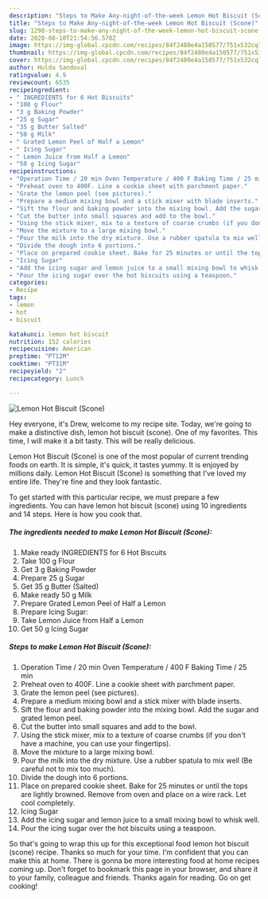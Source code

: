 ```yaml
---
description: "Steps to Make Any-night-of-the-week Lemon Hot Biscuit (Scone)"
title: "Steps to Make Any-night-of-the-week Lemon Hot Biscuit (Scone)"
slug: 1298-steps-to-make-any-night-of-the-week-lemon-hot-biscuit-scone
date: 2020-08-10T21:54:56.570Z
image: https://img-global.cpcdn.com/recipes/84f2480e4a150577/751x532cq70/lemon-hot-biscuit-scone-recipe-main-photo.jpg
thumbnail: https://img-global.cpcdn.com/recipes/84f2480e4a150577/751x532cq70/lemon-hot-biscuit-scone-recipe-main-photo.jpg
cover: https://img-global.cpcdn.com/recipes/84f2480e4a150577/751x532cq70/lemon-hot-biscuit-scone-recipe-main-photo.jpg
author: Hulda Sandoval
ratingvalue: 4.9
reviewcount: 6535
recipeingredient:
- " INGREDIENTS for 6 Hot Biscuits"
- "100 g Flour"
- "3 g Baking Powder"
- "25 g Sugar"
- "35 g Butter Salted"
- "50 g Milk"
- " Grated Lemon Peel of Half a Lemon"
- " Icing Sugar"
- " Lemon Juice from Half a Lemon"
- "50 g Icing Sugar"
recipeinstructions:
- "Operation Time / 20 min Oven Temperature / 400 F Baking Time / 25 min"
- "Preheat oven to 400F. Line a cookie sheet with parchment paper."
- "Grate the lemon peel (see pictures)."
- "Prepare a medium mixing bowl and a stick mixer with blade inserts."
- "Sift the flour and baking powder into the mixing bowl. Add the sugar and grated lemon peel."
- "Cut the butter into small squares and add to the bowl."
- "Using the stick mixer, mix to a texture of coarse crumbs (if you don&#39;t have a machine, you can use your fingertips)."
- "Move the mixture to a large mixing bowl."
- "Pour the milk into the dry mixture. Use a rubber spatula to mix well (Be careful not to mix too much)."
- "Divide the dough into 6 portions."
- "Place on prepared cookie sheet. Bake for 25 minutes or until the tops are lightly browned. Remove from oven and place on a wire rack. Let cool completely."
- "Icing Sugar"
- "Add the icing sugar and lemon juice to a small mixing bowl to whisk well."
- "Pour the icing sugar over the hot biscuits using a teaspoon."
categories:
- Recipe
tags:
- lemon
- hot
- biscuit

katakunci: lemon hot biscuit 
nutrition: 152 calories
recipecuisine: American
preptime: "PT12M"
cooktime: "PT31M"
recipeyield: "2"
recipecategory: Lunch

---
```



![Lemon Hot Biscuit (Scone)](https://img-global.cpcdn.com/recipes/84f2480e4a150577/751x532cq70/lemon-hot-biscuit-scone-recipe-main-photo.jpg)

Hey everyone, it's Drew, welcome to my recipe site. Today, we're going to make a distinctive dish, lemon hot biscuit (scone). One of my favorites. This time, I will make it a bit tasty. This will be really delicious.

Lemon Hot Biscuit (Scone) is one of the most popular of current trending foods on earth. It is simple, it's quick, it tastes yummy. It is enjoyed by millions daily. Lemon Hot Biscuit (Scone) is something that I've loved my entire life. They're fine and they look fantastic.




To get started with this particular recipe, we must prepare a few ingredients. You can have lemon hot biscuit (scone) using 10 ingredients and 14 steps. Here is how you cook that.

<!--inarticleads1-->

##### The ingredients needed to make Lemon Hot Biscuit (Scone):

1. Make ready  INGREDIENTS for 6 Hot Biscuits
1. Take 100 g Flour
1. Get 3 g Baking Powder
1. Prepare 25 g Sugar
1. Get 35 g Butter (Salted)
1. Make ready 50 g Milk
1. Prepare  Grated Lemon Peel of Half a Lemon
1. Prepare  Icing Sugar:
1. Take  Lemon Juice from Half a Lemon
1. Get 50 g Icing Sugar




<!--inarticleads2-->

##### Steps to make Lemon Hot Biscuit (Scone):

1. Operation Time / 20 min Oven Temperature / 400 F Baking Time / 25 min
1. Preheat oven to 400F. Line a cookie sheet with parchment paper.
1. Grate the lemon peel (see pictures).
1. Prepare a medium mixing bowl and a stick mixer with blade inserts.
1. Sift the flour and baking powder into the mixing bowl. Add the sugar and grated lemon peel.
1. Cut the butter into small squares and add to the bowl.
1. Using the stick mixer, mix to a texture of coarse crumbs (if you don&#39;t have a machine, you can use your fingertips).
1. Move the mixture to a large mixing bowl.
1. Pour the milk into the dry mixture. Use a rubber spatula to mix well (Be careful not to mix too much).
1. Divide the dough into 6 portions.
1. Place on prepared cookie sheet. Bake for 25 minutes or until the tops are lightly browned. Remove from oven and place on a wire rack. Let cool completely.
1. Icing Sugar
1. Add the icing sugar and lemon juice to a small mixing bowl to whisk well.
1. Pour the icing sugar over the hot biscuits using a teaspoon.




So that's going to wrap this up for this exceptional food lemon hot biscuit (scone) recipe. Thanks so much for your time. I'm confident that you can make this at home. There is gonna be more interesting food at home recipes coming up. Don't forget to bookmark this page in your browser, and share it to your family, colleague and friends. Thanks again for reading. Go on get cooking!
